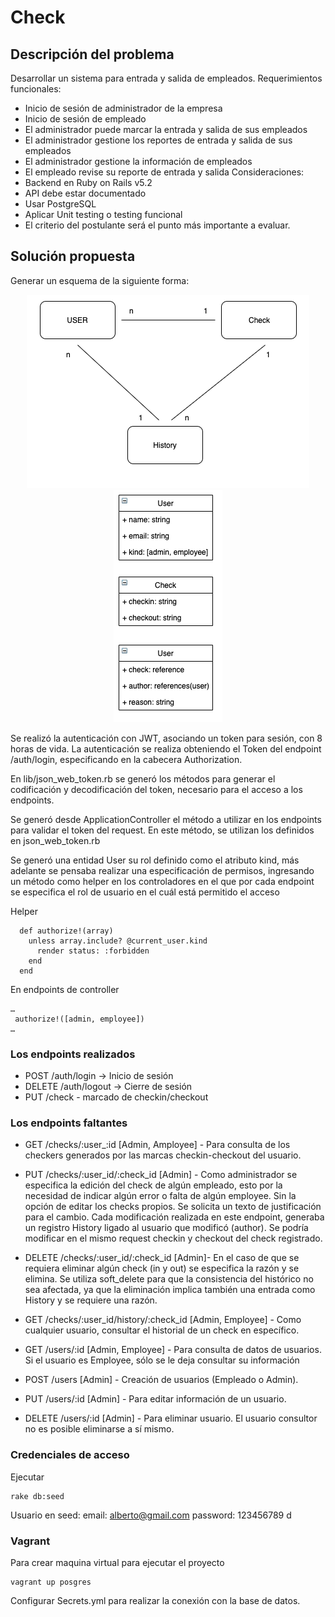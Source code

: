 # Check

## Descripción del problema

Desarrollar un sistema para entrada y salida de empleados.
Requerimientos funcionales:
- Inicio de sesión de administrador de la empresa
- Inicio de sesión de empleado
- El administrador puede marcar la entrada y salida de sus empleados
- El administrador gestione los reportes de entrada y salida de sus empleados
- El administrador gestione la información de empleados
- El empleado revise su reporte de entrada y salida
Consideraciones:
- Backend en Ruby on Rails v5.2
- API debe estar documentado
- Usar PostgreSQL
- Aplicar Unit testing o testing funcional
- El criterio del postulante será el punto más importante a evaluar.



## Solución propuesta

Generar un esquema de la siguiente forma:
<p align="center">
<img src="erd.png">
<img src="clases.png">
</p>

Se realizó la autenticación con JWT, asociando un token para sesión, con 8 horas de vida.
La autenticación se realiza obteniendo el Token del endpoint /auth/login, especificando en la cabecera Authorization.


En lib/json_web_token.rb se generó los métodos para generar el codificación y decodificación del token, necesario para el acceso a los endpoints.

Se generó desde ApplicationController el método a utilizar en los endpoints para validar el token del request. En este método, se utilizan los definidos en json_web_token.rb


Se generó una entidad User su rol definido como el atributo kind, más adelante se pensaba realizar una especificación de permisos, ingresando un método como helper en los controladores en el que por cada endpoint se especifica el rol de usuario en el cuál está permitido el acceso

Helper

```
  def authorize!(array)
    unless array.include? @current_user.kind
      render status: :forbidden
    end
  end
```
En endpoints de controller
```
…
 authorize!([admin, employee])
…
```

### Los endpoints realizados


- POST /auth/login  -> Inicio de sesión
- DELETE /auth/logout  -> Cierre de sesión
- PUT /check - marcado de checkin/checkout


### Los endpoints faltantes

- GET /checks/:user_:id [Admin, Amployee]  - Para consulta de los checkers generados por las marcas checkin-checkout del usuario.
- PUT /checks/:user_id/:check_id [Admin] - Como administrador se especifica la edición del check de algún empleado, esto por la necesidad de indicar algún error o falta de algún employee. Sin la opción de editar los checks propios. Se solicita un texto de justificación para el cambio. Cada modificación realizada en este endpoint, generaba un registro History ligado al usuario que modificó (author). Se podría modificar en el mismo request checkin y checkout del check registrado.
- DELETE /checks/:user_id/:check_id [Admin]- En el caso de que se requiera eliminar algún check (in y out) se especifica la razón y se elimina. Se utiliza soft_delete para que la consistencia del histórico no sea afectada, ya que la eliminación implica también una entrada como History y se requiere una razón.
- GET /checks/:user_id/history/:check_id [Admin, Employee] - Como cualquier usuario, consultar el historial de un check en específico.


- GET /users/:id [Admin, Employee] - Para consulta de datos de usuarios. Si el usuario es Employee, sólo se le deja consultar su información
- POST /users [Admin] - Creación de usuarios (Empleado o Admin).
- PUT /users/:id [Admin] -  Para editar información de un usuario.
- DELETE /users/:id [Admin] - Para eliminar usuario. El usuario consultor no es posible eliminarse a sí mismo.

### Credenciales de acceso

Ejecutar
```
rake db:seed
```
Usuario en seed:
email: alberto@gmail.com
password: 123456789 d

### Vagrant
Para crear maquina virtual para ejecutar el proyecto
```
vagrant up posgres
```

 Configurar Secrets.yml para realizar la conexión con la base de datos.
